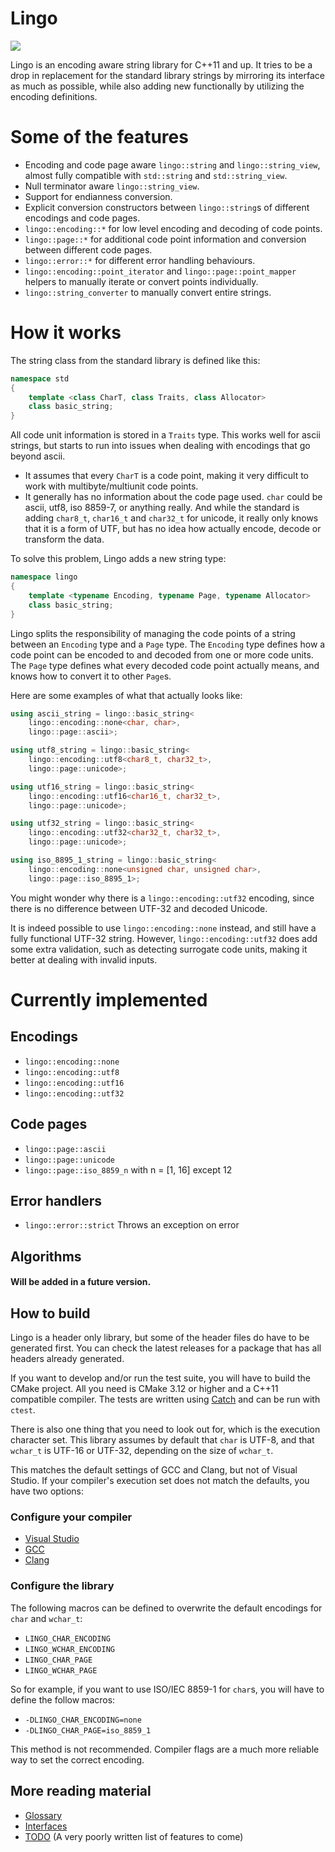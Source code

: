# Lingo

![](https://github.com/rick-de-water/lingo/workflows/lingo/badge.svg)

Lingo is an encoding aware string library for C++11 and up. It tries to be a drop in replacement for the standard library strings by mirroring its interface as much as possible, while also adding new functionally by utilizing the encoding definitions.

# Some of the features
* Encoding and code page aware `lingo::string` and `lingo::string_view`, almost fully compatible with `std::string` and `std::string_view`.
* Null terminator aware `lingo::string_view`.
* Support for endianness conversion.
* Explicit conversion constructors between `lingo::string`s of different encodings and code pages.
* `lingo::encoding::*` for low level encoding and decoding of code points.
* `lingo::page::*` for additional code point information and conversion between different code pages.
* `lingo::error::*` for different error handling behaviours.
* `lingo::encoding::point_iterator` and `lingo::page::point_mapper` helpers to manually iterate or convert points individually.
* `lingo::string_converter` to manually convert entire strings.

# How it works
The string class from the standard library is defined like this:
```c++
namespace std
{
    template <class CharT, class Traits, class Allocator>
    class basic_string;
}
```

All code unit information is stored in a `Traits` type. This works well for ascii strings, but starts to run into issues when dealing with encodings that go beyond ascii.
 * It assumes that every `CharT` is a code point, making it very difficult to work with multibyte/multiunit code points.
 * It generally has no information about the code page used. `char` could be ascii, utf8, iso 8859-7, or anything really. And while the standard is adding `char8_t`, `char16_t` and `char32_t` for unicode, it really only knows that it is a form of UTF, but has no idea how actually encode, decode or transform the data.

To solve this problem, Lingo adds a new string type:
```c++
namespace lingo
{
    template <typename Encoding, typename Page, typename Allocator>
    class basic_string;
}
```

Lingo splits the responsibility of managing the code points of a string between an `Encoding` type and a `Page` type.
The `Encoding` type defines how a code point can be encoded to and decoded from one or more code units. The `Page` type defines what every decoded code point actually means, and knows how to convert it to other `Page`s.

Here are some examples of what that actually looks like:
```c++
using ascii_string = lingo::basic_string<
    lingo::encoding::none<char, char>,
    lingo::page::ascii>;

using utf8_string = lingo::basic_string<
    lingo::encoding::utf8<char8_t, char32_t>,
    lingo::page::unicode>;

using utf16_string = lingo::basic_string<
    lingo::encoding::utf16<char16_t, char32_t>,
    lingo::page::unicode>;

using utf32_string = lingo::basic_string<
    lingo::encoding::utf32<char32_t, char32_t>,
    lingo::page::unicode>;

using iso_8895_1_string = lingo::basic_string<
    lingo::encoding::none<unsigned char, unsigned char>,
    lingo::page::iso_8895_1>;
```

You might wonder why there is a `lingo::encoding::utf32` encoding, since there is no difference between UTF-32 and decoded Unicode.

It is indeed possible to use `lingo::encoding::none` instead, and still have a fully functional UTF-32 string. However, `lingo::encoding::utf32` does add some extra validation, such as detecting surrogate code units, making it better at dealing with invalid inputs.


# Currently implemented

## Encodings
* `lingo::encoding::none`
* `lingo::encoding::utf8`
* `lingo::encoding::utf16`
* `lingo::encoding::utf32`

## Code pages
* `lingo::page::ascii`
* `lingo::page::unicode`
* `lingo::page::iso_8859_n` with n = [1, 16] except 12

## Error handlers
* `lingo::error::strict` Throws an exception on error

## Algorithms
#### Will be added in a future version.

## How to build

Lingo is a header only library, but some of the header files do have to be generated first. You can check the latest releases for a package that has all headers already generated.

If you want to develop and/or run the test suite, you will have to build the CMake project. All you need is CMake 3.12 or higher and a C++11 compatible compiler. The tests are written using [Catch](https://github.com/catchorg/Catch2) and can be run with `ctest`.

There is also one thing that you need to look out for, which is the execution character set. This library assumes by default that `char` is UTF-8, and that `wchar_t` is UTF-16 or UTF-32, depending on the size of `wchar_t`.

This matches the default settings of GCC and Clang, but not of Visual Studio. If your compiler's execution set does not match the defaults, you have two options:

### Configure your compiler
 * [Visual Studio](https://docs.microsoft.com/en-us/cpp/build/reference/utf-8-set-source-and-executable-character-sets-to-utf-8?view=vs-2019)
 * [GCC](https://gcc.gnu.org/onlinedocs/gcc/Preprocessor-Options.html#index-fexec-charset)
 * [Clang](https://clang.llvm.org/docs/ClangCommandLineReference.html#cmdoption-clang-fexec-charset)

### Configure the library

The following macros can be defined to overwrite the default encodings for `char` and `wchar_t`:
 * `LINGO_CHAR_ENCODING`
 * `LINGO_WCHAR_ENCODING`
 * `LINGO_CHAR_PAGE`
 * `LINGO_WCHAR_PAGE`

So for example, if you want to use ISO/IEC 8859-1 for `char`s, you will have to define the follow macros:
* `-DLINGO_CHAR_ENCODING=none`
* `-DLINGO_CHAR_PAGE=iso_8859_1`

This method is not recommended.
Compiler flags are a much more reliable way to set the correct encoding.

## More reading material
 * [Glossary](doc/glossary.md)
 * [Interfaces](doc/interfaces.md)
 * [TODO](doc/TODO.md) (A very poorly written list of features to come)